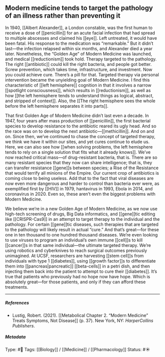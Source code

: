 ## Modern medicine tends to target the pathology of an illness rather than preventing it  # 

In 1940, [[Albert Alexander]], a London constable, was the first human to receive a dose of [[penicillin]] for an acute facial infection that had spread to multiple abscesses and claimed his [[eye]]. Left untreated, it would have been fatal. His response to the medication was “remarkable.” But it didn’t last—the infection relapsed within six months, and Alexander died a year later. Nonetheless, the “Golden Age” of Modern Medicine was launched, and medical [[reductionism]] took hold. Therapy targeted to the pathology. The right [[antibiotic]] could kill the right bacteria, and people got better. Screw prevention, which takes time, infrastructure, and investment. Now you could achieve cure. There’s a pill for that. Targeted therapy via personal intervention became the unyielding goal of Modern Medicine. I find this characteristic of [[left hemisphere]] cognition in that it involves a narrow [[spotlight consciousness]], which results in [[reductionism]], as well as how [[the left hemisphere tends to understand things as logical, abstract, and stripped of context]]. Also, the [[The right hemisphere sees the whole before the left hemisphere separates it into parts]].

That first Golden Age of Modern Medicine didn’t last even a decade. In 1947, four years after mass production of [[penicillin]], the first bacterial species to develop resistance to the antibiotic reared its ugly head. And so the race was on to develop the next antibiotic—[[methicillin]]. And on and on. Since then, we’ve continued to chase the concept of targeted therapy, we think we have it within our sites, and yet cures continue to elude us. Here, we can also see how [[when solving problems, the left hemisphere tends to rely on a single solution that fits what it already knows]]. We’ve now reached critical mass—of drug-resistant bacteria, that is. There are so many resistant species that they now can share intelligence; that is, they can transfer resistance [[gene]]s between species; a Rise of the Resistance that would terrify all minions of the Empire. Our current crop of antibiotics is coming close to being useless. Add that to the fact that viral diseases are now even more dangerous and harder to control than bacteria ever were, as exemplified first by [[HIV]] in 1979, hantavirus in 1993, Ebola in 2014, and coronavirus in 2020. Even so, these aren’t even the biggest problems with Modern Medicine.

We believe we’re in a new Golden Age of Modern Medicine, as we now use high-tech screening of drugs, Big Data informatics, and [[gene]]tic editing like [[CRISPR-Cas9]] in an attempt to target therapy to the individual and the pathology. For certain [[gene]]tic diseases, such therapies that are targeted to the pathology will likely result in actual “cure.” And that’s great—for these one in ten thousand to one hundred thousand diseases. We’re even looking to use viruses to program an individual’s own immune [[cell]]s to kill [[cancer]]s in that same individual—the ultimate targeted therapy. We’re using robotics and cyberknives to reach surgical outcomes previously unimagined. At UCSF, researchers are harvesting [[stem cell]]s from individuals with type 1 [[diabetes]], using [[growth factor]]s to differentiate them into [[pancreas|pancreatic]] [[beta-cells]] in a petri dish, and then injecting them back into the patient to attempt to cure their [[diabetes]]. It’s true that patients who previously had no hope now have hope. Which is absolutely great—for those patients, and only if they can afford these treatments.

___

##### References

- Lustig, Robert. (2021). [[Metabolical Chapter 2. “Modern Medicine” Treats Symptoms, Not Disease]] (p. 37). New York, NY: _HarperCollins Publishers_.

##### Metadata

Type: #🔴 
Tags: [[Biology]] / [[Medicine]] / [[Pharmacology]]
Status: #☀️ 